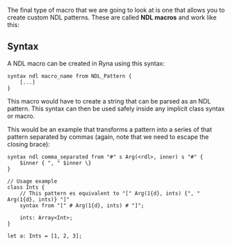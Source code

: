 The final type of macro that we are going to look at is one that allows you to create custom NDL patterns. These are called
**NDL macros** and work like this: 

## Syntax

A NDL macro can be created in Ryna using this syntax:

```
syntax ndl macro_name from NDL_Pattern {
    [...]
}
```

This macro would have to create a string that can be parsed as an NDL pattern. This syntax can then be used safely inside any
implicit class syntax or macro.

This would be an example that transforms a pattern into a series of that pattern separated by commas (again, note that we need to
escape the closing brace):

```
syntax ndl comma_separated from "#" s Arg(<rdl>, inner) s "#" {
    $inner { ", " $inner \}
}

// Usage example
class Ints {
    // This pattern es equivalent to "[" Arg(1{d}, ints) {", " Arg(1{d}, ints)} "]"
    syntax from "[" # Arg(1{d}, ints) # "]";

    ints: Array<Int>;
}

let a: Ints = [1, 2, 3];
```